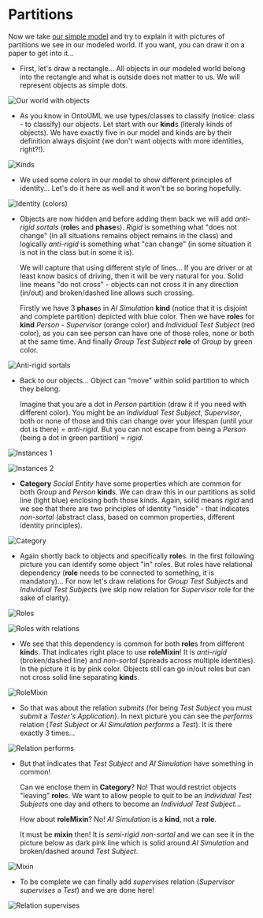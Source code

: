 # Partitions

Now we take [our simple model](01_the-model.md) and try to explain it with pictures of partitions we see in our modeled world. If you want, you can draw it on a paper to get into it...

* First, let's draw a rectangle... All objects in our modeled world belong into the rectangle and what is outside does not matter to us. We will represent objects as simple dots.

![Our world with objects][partitions_world]

* As you know in OntoUML we use types/classes to classify (notice: class - to classify) our objects. Let start with our **kind**s (literaly kinds of objects). We have exactly five in our model and kinds are by their definition always disjoint (we don't want objects with more identities, right?!).

![Kinds][partitions_kinds]

* We used some colors in our model to show different principles of identity... Let's do it here as well and it won't be so boring hopefully.

![Identity (colors)][partitions_identity]

* Objects are now hidden and before adding them back we will add *anti-rigid sortals* (**role**s and **phase**s). *Rigid* is something what "does not change" (in all situations remains object remains in the class) and logically *anti-rigid* is something what "can change" (in some situation it is not in the class but in some it is).

   We will capture that using different style of lines... If you are driver or at least know basics of driving, then it will be very natural for you. Solid line means "do not cross" - objects can not cross it in any direction (in/out) and broken/dashed line allows such crossing.

   Firstly we have 3 **phase**s in *AI Simulation* **kind** (notice that it is disjoint and complete partition) depicted with blue color. Then we have **role**s for **kind** *Person* - *Supervisor* (orange color) and *Individual Test Subject* (red color), as you can see person can have one of those roles, none or both at the same time. And finally *Group Test Subject* **role** of *Group* by green color.

![Anti-rigid sortals][partitions_sortals]

* Back to our objects... Object can "move" within solid partition to which they belong.

   Imagine that you are a dot in *Person* partition (draw it if you need with different color). You might be an *Individual Test Subject*, *Supervisor*, both or none of those and this can change over your lifespan (until your dot is there) = *anti-rigid*. But you can not escape from being a *Person* (being a dot in green partition) = *rigid*.

![Instances 1][partitions_instances1]

![Instances 2][partitions_instances2]

* **Category** *Social Entity* have some properties which are common for both *Group* and *Person* **kind**s. We can draw this in our partitions as solid line (light blue) enclosing both those kinds. Again, solid means *rigid* and we see that there are two principles of identity "inside" - that indicates *non-sortal* (abstract class, based on common properties, different identity principles).

![Category][partitions_category]

* Again shortly back to objects and specifically **role**s. In the first following picture you can identify some object "in" roles. But roles have relational dependency (**role** needs to be connected to something, it is mandatory)... For now let's draw relations for *Group Test Subject*s and *Individual Test Subject*s (we skip now relation for *Supervisor* role for the sake of clarity).

![Roles][partitions_roles1]

![Roles with relations][partitions_roles2]

* We see that this dependency is common for both **role**s from different **kind**s. That indicates right place to use **roleMixin**! It is *anti-rigid* (broken/dashed line) and *non-sortal* (spreads across multiple identities). In the picture it is by pink color. Objects still can go in/out roles but can not cross solid line separating **kind**s.

![RoleMixin][partitions_rolemixin]

* So that was about the relation *submits* (for being *Test Subject* you must *submit* a *Tester's Application*). In next picture you can see the *performs* relation (*Test Subject* or *AI Simulation* *performs* a *Test*). It is there exactly 3 times...

![Relation performs][partitions_performs]

* But that indicates that *Test Subject* and *AI Simulation* have something in common!

   Can we enclose them in **Category**? No! That would restrict objects "leaving" **role**s. We want to allow people to quit to be an *Individual Test Subject*s one day and others to become an *Individual Test Subject*...

   How about **roleMixin**? No! *AI Simulation* is a **kind**, not a **role**.

   It must be **mixin** then! It is *semi-rigid* *non-sortal* and we can see it in the picture below as dark pink line which is solid around *AI Simulation* and broken/dashed around *Test Subject*.

![Mixin][partitions_mixin]

* To be complete we can finally add *supervises* relation (*Supervisor* *supervises* a *Test*) and we are done here!

![Relation supervises][partitions_supervises]

[partitions_world]: graphics/partitions/00_world_objects.png
[partitions_kinds]: graphics/partitions/01_partitions.png
[partitions_identity]: graphics/partitions/02_identity.png
[partitions_sortals]: graphics/partitions/03_antirigid_sortals.png
[partitions_instances1]: graphics/partitions/04_instances.png
[partitions_instances2]: graphics/partitions/05_instances.png
[partitions_category]: graphics/partitions/06_category.png
[partitions_roles1]: graphics/partitions/07_instances.png
[partitions_roles2]: graphics/partitions/08_relations1.png
[partitions_rolemixin]: graphics/partitions/09_rolemixin.png
[partitions_performs]: graphics/partitions/10_relation_performs.png
[partitions_mixin]: graphics/partitions/11_mixin.png
[partitions_supervises]: graphics/partitions/12_relation_supervises.png
